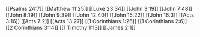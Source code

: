 [[Psalms 24:7]]
[[Matthew 11:25]]
[[Luke 23:34]]
[[John 3:19]]
[[John 7:48]]
[[John 8:19]]
[[John 9:39]]
[[John 12:40]]
[[John 15:22]]
[[John 16:3]]
[[Acts 3:16]]
[[Acts 7:2]]
[[Acts 13:27]]
[[1 Corinthians 1:26]]
[[1 Corinthians 2:6]]
[[2 Corinthians 3:14]]
[[1 Timothy 1:13]]
[[James 2:1]]
